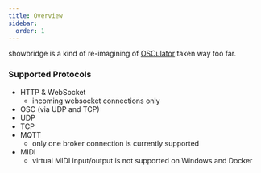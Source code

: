 ```yaml
---
title: Overview
sidebar:
  order: 1
---
```


showbridge is a kind of re-imagining of [OSCulator](https://osculator.net/) taken way too far.

### Supported Protocols
- HTTP & WebSocket
    - incoming websocket connections only
- OSC (via UDP and TCP)
- UDP
- TCP
- MQTT
    - only one broker connection is currently supported
- MIDI
  - virtual MIDI input/output is not supported on Windows and Docker